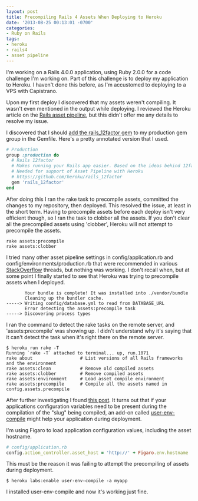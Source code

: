 ```yaml
---
layout: post
title: Precompiling Rails 4 Assets When Deploying to Heroku
date: '2013-08-25 00:13:01 -0700'
categories:
- Ruby on Rails
tags:
- heroku
- rails4
- asset pipeline
---
```

I'm working on a Rails 4.0.0 application, using Ruby 2.0.0 for a code challenge I'm working on. Part of this challenge is to deploy my application to Heroku. I haven't done this before, as I'm accustomed to deploying to a VPS with Capistrano.

Upon my first deploy I discovered that my assets weren't compiling. It wasn't even mentioned in the output while deploying. I reviewed the Heroku article on the <a href="https://devcenter.heroku.com/articles/rails-asset-pipeline" target="_blank">Rails asset pipeline</a>, but this didn't offer me any details to resolve my issue.

I discovered that I should <a href="https://devcenter.heroku.com/articles/rails4#logging-and-assets" target="_blank">add the rails_12factor gem</a> to my production gem group in the Gemfile. Here's a pretty annotated version that I used.


``` ruby
# Production
group :production do
  # Rails 12factor
  # Makes running your Rails app easier. Based on the ideas behind 12factor.net
  # Needed for support of Asset Pipeline with Heroku
  # https://github.com/heroku/rails_12factor
  gem 'rails_12factor'
end
```

After doing this I ran the rake task to precompile assets, committed the changes to my repository, then deployed. This resolved the issue, at least in the short term. Having to precompile assets before each deploy isn't very efficient though, so I ran the task to clobber all the assets. If you don't clear all the precompiled assets using 'clobber', Heroku will not attempt to precompile the assets.

``` shell
rake assets:precompile
rake assets:clobber
```

I tried many other asset pipeline settings in config/application.rb and config/environments/production.rb that were recommended in various <a href="http://stackoverflow.com/questions/15354539/heroku-does-not-compile-files-under-assets-piplines-in-rails-4" target="_blank">StackOverflow</a> threads, but nothing was working. I don't recall when, but at some point I finally started to see that Heroku was trying to precompile assets when I deployed.

``` shell
       Your bundle is complete! It was installed into ./vendor/bundle
       Cleaning up the bundler cache.
-----> Writing config/database.yml to read from DATABASE_URL
       Error detecting the assets:precompile task
-----> Discovering process types
```

I ran the command to detect the rake tasks on the remote server, and 'assets:precompile' was showing up. I didn't understand why it's saying that it can't detect the task when it's right there on the remote server.

``` shell
$ heroku run rake -T
Running `rake -T` attached to terminal... up, run.1071
rake about                  # List versions of all Rails frameworks and the environment
rake assets:clean           # Remove old compiled assets
rake assets:clobber         # Remove compiled assets
rake assets:environment     # Load asset compile environment
rake assets:precompile      # Compile all the assets named in config.assets.precompile
```

After further investigating I found <a href="https://github.com/smockle/smockle/issues/4" target="_blank">this post</a>. It turns out that if your applications configuration variables need to be present during the compilation of the "slug" being compiled, an add-on called <a href="https://devcenter.heroku.com/articles/labs-user-env-compile" target="_blank">user-env-compile</a> might help your application during deployment.

I'm using Figaro to load application configuration values, including the asset hostname.


``` ruby
# config/application.rb
config.action_controller.asset_host = 'http://' + Figaro.env.hostname
```

This must be the reason it was failing to attempt the precompiling of assets during deployment.

``` shell
$ heroku labs:enable user-env-compile -a myapp
```

I installed user-env-compile and now it's working just fine.

